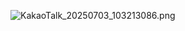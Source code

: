 ![KakaoTalk_20250703_103213086.png](attachment:b49f387d-5037-4f79-bb85-13e1dda32bba:KakaoTalk_20250703_103213086.png)

